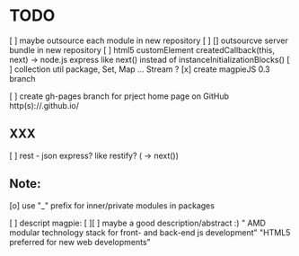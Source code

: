 TODO
===========
[ ] maybe outsource each module in new repository
[ ] [] outsourcve server bundle in new repository
[ ] html5 customElement createdCallback(this, next) -> node.js express like next() instead of instanceInitializationBlocks()
[ ] collection util package, Set, Map ... Stream ?
[x] create magpieJS 0.3 branch

[ ] create gh-pages branch for prject home page on GitHub
	http(s)://<username>.github.io/<projectname>


XXX
----------
[ ] rest - json express? like restify? ( -> next())

Note:
-------
[o] use "_" prefix for inner/private modules in packages

[ ] descript magpie:
[ ][ ] maybe a good description/abstract :)
		" AMD modular technology stack for front- and back-end js development"
		"HTML5 preferred for new web developments"
